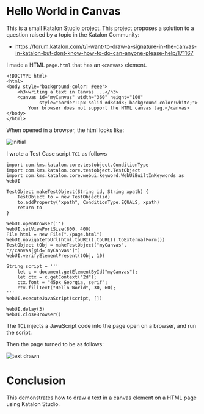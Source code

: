 # Hello World in Canvas

This is a small Katalon Studio project. This project proposes a solution to a question raised by a topic in the Katalon Community:

- https://forum.katalon.com/t/i-want-to-draw-a-signature-in-the-canvas-in-katalon-but-dont-know-how-to-do-can-anyone-please-help/171167

I made a HTML `page.html` that has an `<canvas>` element.

```
<!DOCTYPE html>
<html>
<body style="background-color: #eee">
    <h3>writing a text in Canvas ...</h3>
    <canvas id="myCanvas" width="360" height="100"
            style="border:1px solid #d3d3d3; background-color:white;">
        Your browser does not support the HTML canvas tag.</canvas>
</body>
</html>
```

When opened in a browser, the html looks like:

![initial](https://kazurayam.github.io/HelloWorldInCanvas/images/initial.png)

I wrote a Test Case script `TC1` as follows

```
import com.kms.katalon.core.testobject.ConditionType
import com.kms.katalon.core.testobject.TestObject
import com.kms.katalon.core.webui.keyword.WebUiBuiltInKeywords as WebUI

TestObject makeTestObject(String id, String xpath) {
	TestObject to = new TestObject(id)
	to.addProperty("xpath", ConditionType.EQUALS, xpath)
	return to
}

WebUI.openBrowser('')
WebUI.setViewPortSize(800, 400)
File html = new File("./page.html")
WebUI.navigateToUrl(html.toURI().toURL().toExternalForm())
TestObject tObj = makeTestObject("myCanvas", "//canvas[@id='myCanvas']")
WebUI.verifyElementPresent(tObj, 10)

String script = '''
	let c = document.getElementById("myCanvas");
	let ctx = c.getContext("2d");
	ctx.font = "45px Georgia, serif";
	ctx.fillText("Hello World", 30, 60);
'''
WebUI.executeJavaScript(script, [])

WebUI.delay(3)
WebUI.closeBrowser()
```

The `TC1` injects a JavaScript code into the page open on a browser, and run the script.

Then the page turned to be as follows:

![text drawn](https://kazurayam.github.io/HelloWorldInCanvas/images/text_drawn.png)

# Conclusion

This demonstrates how to draw a text in a canvas element on a HTML page using Katalon Studio.
